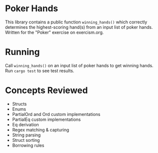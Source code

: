 # Poker Hands
This library contains a public function `winning_hands()` which correctly determines the highest-scoring hand(s) from an input list of poker hands.
Written for the "Poker" exercise on exercism.org.

# Running
Call `winning_hands()` on an input list of poker hands to get winning hands. Run `cargo test` to see test results.

# Concepts Reviewed
- Structs
- Enums
- PartialOrd and Ord custom implementations
- PartialEq custom implementations
- Eq derivation
- Regex matching & capturing
- String parsing
- Struct sorting
- Borrowing rules